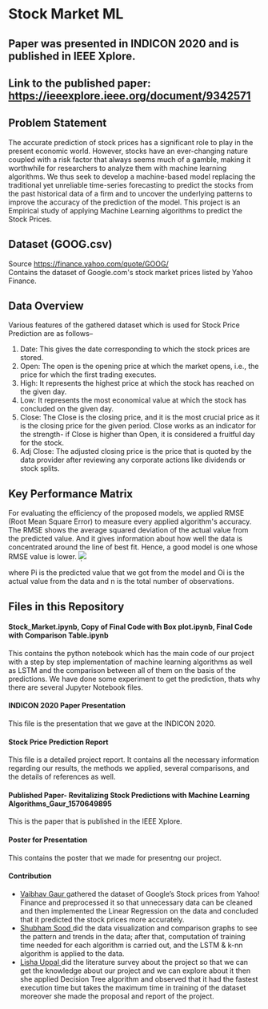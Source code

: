 # Stock Market ML

##  Paper was presented in INDICON 2020 and is published in IEEE Xplore.
##  Link to the published paper: https://ieeexplore.ieee.org/document/9342571 

## Problem Statement
The accurate prediction of stock prices has a significant role to play in the present economic world. However, stocks have an ever-changing nature coupled with a risk factor that always seems much of a gamble, making it worthwhile for researchers to analyze them with machine learning algorithms. We thus seek to develop a machine-based model replacing the traditional yet unreliable time-series forecasting to predict the stocks from the past historical data of a firm and to uncover the underlying patterns to improve the accuracy of the prediction of the model. This project is an Empirical study of applying Machine Learning algorithms to predict the Stock Prices.

## Dataset (GOOG.csv)
Source https://finance.yahoo.com/quote/GOOG/
<br>
Contains the dataset of Google.com's stock market prices listed by Yahoo Finance.

## Data Overview 
Various features of the gathered dataset which is used for Stock Price Prediction are as follows–
1) Date: This gives the date corresponding to which the stock prices are stored.
2) Open: The open is the opening price at which the market opens, i.e., the price for which the first trading executes.
3) High: It represents the highest price at which the stock has reached on the given day.
4) Low: It represents the most economical value at which the stock has concluded on the given day.
5) Close: The Close is the closing price, and it is the most crucial price as it is the closing price for the given period. Close works as an indicator for the strength- if Close is higher than Open, it is considered a fruitful day for the stock.
6) Adj Close: The adjusted closing price is the price that is quoted by the data provider after reviewing any corporate actions like dividends or stock splits.

## Key Performance Matrix
For evaluating the efficiency of the proposed models, we applied RMSE (Root Mean Square Error) to measure every applied algorithm's accuracy. The RMSE shows the average squared deviation of the actual value from the predicted value. And it gives information about how well the data is concentrated around the line of best fit. Hence, a good model is
one whose RMSE value is lower. 
ܴ<img src="https://gisgeography.com/wp-content/uploads/2014/07/rmse-formula1-425x136.png" >

where Pi is the predicted value that we got from the model and
Oi is the actual value from the data and n is the total number of
observations.

## Files in this Repository
#### Stock_Market.ipynb, Copy of Final Code with Box plot.ipynb, Final Code with Comparison Table.ipynb
This contains the python notebook which has the main code of our project with a step by step implementation of machine learning algorithms as well as LSTM and the comparison between all of them on the basis of the predictions. We have done some experiment to get the prediction, thats why there are several Jupyter Notebook files.

#### INDICON 2020 Paper Presentation
This file is the presentation that we gave at the INDICON 2020.

#### Stock Price Prediction Report
This file is a detailed project report. It contains all the necessary information regarding our results, the methods we applied, several comparisons, and the details of references as well.

#### Published Paper- Revitalizing Stock Predictions with Machine Learning Algorithms_Gaur_1570649895
This is the paper that is published in the IEEE Xplore.

#### Poster for Presentation
This contains the poster that we made for presentng our project.

#### Contribution 
- <a href="https://github.com/VaibhavGaur05"> Vaibhav Gaur </a>gathered the dataset of Google’s Stock prices from Yahoo! Finance and preprocessed it so that unnecessary data can be cleaned and then implemented the Linear Regression on the data and concluded that it predicted the stock prices more accurately.
- <a href="https://github.com/shubhamsood1406"> Shubham Sood </a> did the data visualization and comparison graphs to see the pattern and trends in the data; after that, computation of training time needed for each algorithm is carried out, and the LSTM & k-nn algorithm is applied to the data.
- <a href="https://github.com/lishauppal3105"> Lisha Uppal </a> did the literature survey about the project so that we can get the knowledge about our project and we can explore about it then she applied Decision Tree algorithm and observed that it had the fastest execution time but takes the maximum time in training of the dataset moreover she made the proposal and report of the project.


